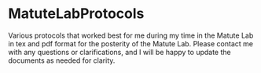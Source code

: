 # MatuteLabProtocols
 Various protocols that worked best for me during my time in the Matute Lab in tex and pdf format for the posterity of the Matute Lab. Please contact me with any questions or clarifications, and I will be happy to update the documents as needed for clarity.
